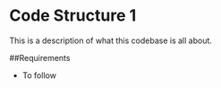 Code Structure 1
===

This is a description of what this codebase is all about.

##Requirements

- To follow
